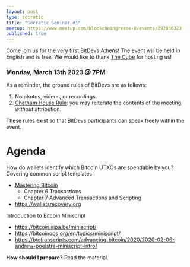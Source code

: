 ```yaml
---
layout: post
type: socratic
title: "Socratic Seminar #1"
meetup: https://www.meetup.com/blockchaingreece-0/events/292086323
published: true
---
```


Come join us for the very first BitDevs Athens!
The event will be held in English and is free. We would like to thank [The Cube](https://thecube.gr/) for hosting us!

### Monday, March 13th 2023 @ 7PM

As a reminder, the ground rules of BitDevs are as follows:

1. No photos, videos, or recordings.
1. [Chatham House Rule](https://en.wikipedia.org/wiki/Chatham_House_Rule): you may
   reiterate the contents of the meeting *without* attribution.

These rules exist so that BitDevs participants can speak freely within the event.

# Agenda

How do wallets identify which Bitcoin UTXOs are spendable by you? Covering common script templates
- [Mastering Bitcoin](https://github.com/bitcoinbook/bitcoinbook) 
   - Chapter 6 Transactions
   - Chapter 7 Advanced Transactions and Scripting
- <https://walletsrecovery.org>

Introduction to Bitcoin Miniscript
- <https://bitcoin.sipa.be/miniscript/>
- <https://bitcoinops.org/en/topics/miniscript/>
- <https://btctranscripts.com/advancing-bitcoin/2020/2020-02-06-andrew-poelstra-miniscript-intro/>

**How should I prepare?** Read the material.
